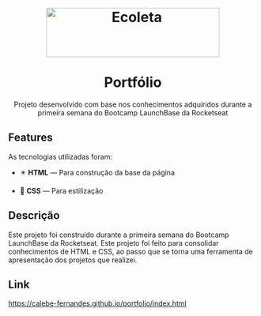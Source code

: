 <h1 align="center">
<br>
  <img src="https://image.flaticon.com/icons/svg/893/893505.svg" alt="Ecoleta" width="350" height="100">
<br>
<br>
Portfólio
</h1>

<p align="center">Projeto desenvolvido com base nos conhecimentos adquiridos durante a primeira semana do 
Bootcamp LaunchBase da Rocketseat</p>


## Features

As tecnologias utilizadas foram:

- ✴️ **HTML** — Para construção da base da página

- 💠 **CSS** —  Para estilização 


 ## Descrição

Este projeto foi construído durante a primeira semana do Bootcamp LaunchBase da Rocketseat. Este projeto foi feito para consolidar 
conhecimentos de HTML e CSS, ao passo que se torna uma ferramenta de apresentação dos projetos que realizei.

##  Link
https://calebe-fernandes.github.io/portfolio/index.html
